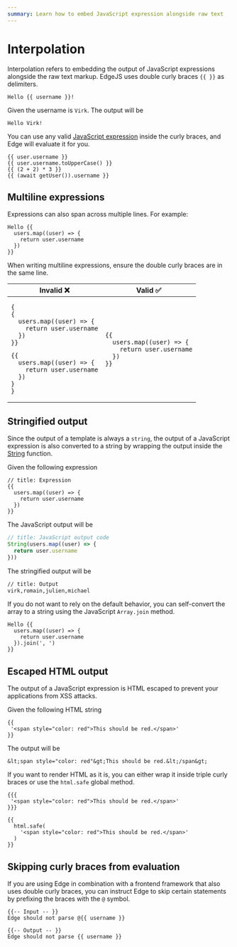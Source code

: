 ```yaml
---
summary: Learn how to embed JavaScript expression alongside raw text
---
```


# Interpolation

Interpolation refers to embedding the output of JavaScript expressions alongside the raw text markup. EdgeJS uses double curly braces `{{ }}` as delimiters. 

```edge
Hello {{ username }}!
```

Given the username is `Virk`. The output will be

```
Hello Virk!
```

You can use any valid [JavaScript expression](https://developer.mozilla.org/en-US/docs/Web/JavaScript/Guide/Expressions_and_Operators#expressions) inside the curly braces, and Edge will evaluate it for you.

```edge
{{ user.username }}
{{ user.username.toUpperCase() }}
{{ (2 + 2) * 3 }}
{{ (await getUser()).username }}
```

## Multiline expressions

Expressions can also span across multiple lines. For example:

```edge
Hello {{
  users.map((user) => {
    return user.username
  })
}}
```

When writing multiline expressions, ensure the double curly braces are in the same line.

<table>

<thead>
<tr>
<th>
Invalid ❌
</th>

<th>
Valid ✅
</th>
</tr>
</thead>

<tbody>

<tr>
<td>

```edge
{
{
  users.map((user) => {
    return user.username
  })
}}
```

```edge
{{
  users.map((user) => {
    return user.username
  })
}
}
```

</td>
<td>

```edge
{{
  users.map((user) => {
    return user.username
  })
}}
```

</td>
</tr>

</tbody>

</table>


## Stringified output

Since the output of a template is always a `string`, the output of a JavaScript expression is also converted to a string by wrapping the output inside the [String](https://developer.mozilla.org/en-US/docs/Web/JavaScript/Reference/Global_Objects/String/String#return_value) function.

Given the following expression

```edge
// title: Expression
{{
  users.map((user) => {
    return user.username
  })
}}
```

The JavaScript output will be

```ts
// title: JavaScript output code
String(users.map((user) => {
  return user.username
}))
```

The stringified output will be

```txt
// title: Output
virk,romain,julien,michael
```

If you do not want to rely on the default behavior, you can self-convert the array to a string using the JavaScript `Array.join` method.

```edge
Hello {{
  users.map((user) => {
    return user.username
  }).join(', ')
}}
```

## Escaped HTML output

The output of a JavaScript expression is HTML escaped to prevent your applications from XSS attacks.

Given the following HTML string

```edge
{{
 '<span style="color: red">This should be red.</span>'
}}
```

The output will be 

```
&lt;span style="color: red"&gt;This should be red.&lt;/span&gt;
```

If you want to render HTML as it is, you can either wrap it inside triple curly braces or use the `html.safe` global method.

```edge
{{{
 '<span style="color: red">This should be red.</span>'
}}}
```

```edge
{{
  html.safe(
    '<span style="color: red">This should be red.</span>'
  )
}}
```

## Skipping curly braces from evaluation 

If you are using Edge in combination with a frontend framework that also uses double curly braces, you can instruct Edge to skip certain statements by prefixing the braces with the `@` symbol.

```edge
{{-- Input -- }}
Edge should not parse @{{ username }}

{{-- Output -- }}
Edge should not parse {{ username }}
```

